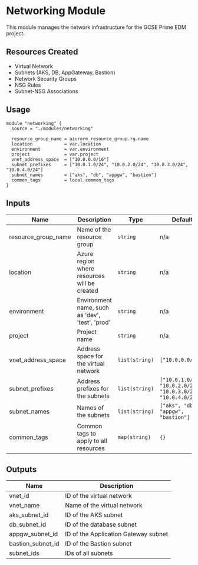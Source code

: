 # Networking Module

This module manages the network infrastructure for the GCSE Prime EDM project.

## Resources Created

- Virtual Network
- Subnets (AKS, DB, AppGateway, Bastion)
- Network Security Groups
- NSG Rules
- Subnet-NSG Associations

## Usage

```hcl
module "networking" {
  source = "./modules/networking"

  resource_group_name = azurerm_resource_group.rg.name
  location            = var.location
  environment         = var.environment
  project             = var.project
  vnet_address_space  = ["10.0.0.0/16"]
  subnet_prefixes     = ["10.0.1.0/24", "10.0.2.0/24", "10.0.3.0/24", "10.0.4.0/24"]
  subnet_names        = ["aks", "db", "appgw", "bastion"]
  common_tags         = local.common_tags
}
```

## Inputs

| Name | Description | Type | Default | Required |
|------|-------------|------|---------|:--------:|
| resource_group_name | Name of the resource group | `string` | n/a | yes |
| location | Azure region where resources will be created | `string` | n/a | yes |
| environment | Environment name, such as 'dev', 'test', 'prod' | `string` | n/a | yes |
| project | Project name | `string` | n/a | yes |
| vnet_address_space | Address space for the virtual network | `list(string)` | `["10.0.0.0/16"]` | no |
| subnet_prefixes | Address prefixes for the subnets | `list(string)` | `["10.0.1.0/24", "10.0.2.0/24", "10.0.3.0/24", "10.0.4.0/24"]` | no |
| subnet_names | Names of the subnets | `list(string)` | `["aks", "db", "appgw", "bastion"]` | no |
| common_tags | Common tags to apply to all resources | `map(string)` | `{}` | no |

## Outputs

| Name | Description |
|------|-------------|
| vnet_id | ID of the virtual network |
| vnet_name | Name of the virtual network |
| aks_subnet_id | ID of the AKS subnet |
| db_subnet_id | ID of the database subnet |
| appgw_subnet_id | ID of the Application Gateway subnet |
| bastion_subnet_id | ID of the Bastion subnet |
| subnet_ids | IDs of all subnets | 